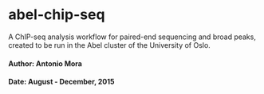 # abel-chip-seq
A ChIP-seq analysis workflow for paired-end sequencing and broad peaks, created to be run in the Abel cluster of the University of Oslo.
#### Author: Antonio Mora
#### Date: August - December, 2015
